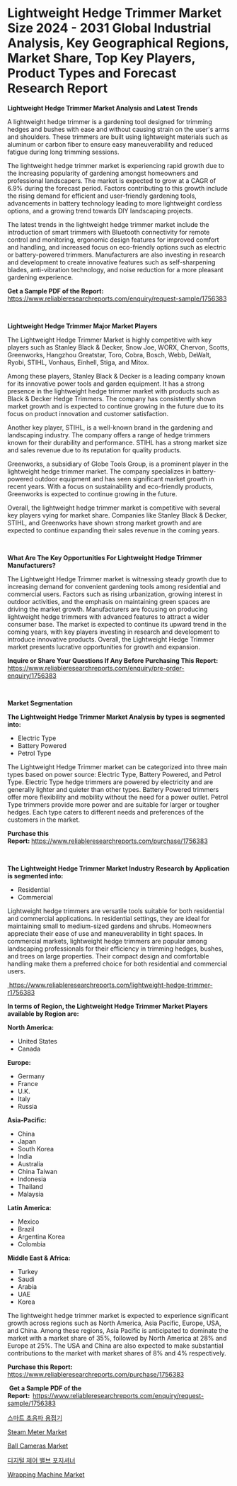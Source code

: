 <p><h1>Lightweight Hedge Trimmer Market Size 2024 - 2031 Global Industrial Analysis, Key Geographical Regions, Market Share, Top Key Players, Product Types and Forecast Research Report</h1></p><p><strong>Lightweight Hedge Trimmer Market Analysis and Latest Trends</strong></p>
<p><p>A lightweight hedge trimmer is a gardening tool designed for trimming hedges and bushes with ease and without causing strain on the user's arms and shoulders. These trimmers are built using lightweight materials such as aluminum or carbon fiber to ensure easy maneuverability and reduced fatigue during long trimming sessions.</p><p>The lightweight hedge trimmer market is experiencing rapid growth due to the increasing popularity of gardening amongst homeowners and professional landscapers. The market is expected to grow at a CAGR of 6.9% during the forecast period. Factors contributing to this growth include the rising demand for efficient and user-friendly gardening tools, advancements in battery technology leading to more lightweight cordless options, and a growing trend towards DIY landscaping projects.</p><p>The latest trends in the lightweight hedge trimmer market include the introduction of smart trimmers with Bluetooth connectivity for remote control and monitoring, ergonomic design features for improved comfort and handling, and increased focus on eco-friendly options such as electric or battery-powered trimmers. Manufacturers are also investing in research and development to create innovative features such as self-sharpening blades, anti-vibration technology, and noise reduction for a more pleasant gardening experience.</p></p>
<p><strong>Get a Sample PDF of the Report:&nbsp;</strong> <a href="https://www.reliableresearchreports.com/enquiry/request-sample/1756383">https://www.reliableresearchreports.com/enquiry/request-sample/1756383</a></p>
<p>&nbsp;</p>
<p><strong>Lightweight Hedge Trimmer Major Market Players</strong></p>
<p><p>The Lightweight Hedge Trimmer Market is highly competitive with key players such as Stanley Black & Decker, Snow Joe, WORX, Chervon, Scotts, Greenworks, Hangzhou Greatstar, Toro, Cobra, Bosch, Webb, DeWalt, Ryobi, STIHL, Vonhaus, Einhell, Stiga, and Mitox. </p><p>Among these players, Stanley Black & Decker is a leading company known for its innovative power tools and garden equipment. It has a strong presence in the lightweight hedge trimmer market with products such as Black & Decker Hedge Trimmers. The company has consistently shown market growth and is expected to continue growing in the future due to its focus on product innovation and customer satisfaction.</p><p>Another key player, STIHL, is a well-known brand in the gardening and landscaping industry. The company offers a range of hedge trimmers known for their durability and performance. STIHL has a strong market size and sales revenue due to its reputation for quality products.</p><p>Greenworks, a subsidiary of Globe Tools Group, is a prominent player in the lightweight hedge trimmer market. The company specializes in battery-powered outdoor equipment and has seen significant market growth in recent years. With a focus on sustainability and eco-friendly products, Greenworks is expected to continue growing in the future.</p><p>Overall, the lightweight hedge trimmer market is competitive with several key players vying for market share. Companies like Stanley Black & Decker, STIHL, and Greenworks have shown strong market growth and are expected to continue expanding their sales revenue in the coming years.</p></p>
<p>&nbsp;</p>
<p><strong>What Are The Key Opportunities For Lightweight Hedge Trimmer Manufacturers?</strong></p>
<p><p>The Lightweight Hedge Trimmer market is witnessing steady growth due to increasing demand for convenient gardening tools among residential and commercial users. Factors such as rising urbanization, growing interest in outdoor activities, and the emphasis on maintaining green spaces are driving the market growth. Manufacturers are focusing on producing lightweight hedge trimmers with advanced features to attract a wider consumer base. The market is expected to continue its upward trend in the coming years, with key players investing in research and development to introduce innovative products. Overall, the Lightweight Hedge Trimmer market presents lucrative opportunities for growth and expansion.</p></p>
<p><strong>Inquire or Share Your Questions If Any Before Purchasing This Report:</strong> <a href="https://www.reliableresearchreports.com/enquiry/pre-order-enquiry/1756383">https://www.reliableresearchreports.com/enquiry/pre-order-enquiry/1756383</a></p>
<p>&nbsp;</p>
<p><strong>Market Segmentation</strong></p>
<p><strong>The Lightweight Hedge Trimmer Market Analysis by types is segmented into:</strong></p>
<p><ul><li>Electric Type</li><li>Battery Powered</li><li>Petrol Type</li></ul></p>
<p><p>The Lightweight Hedge Trimmer market can be categorized into three main types based on power source: Electric Type, Battery Powered, and Petrol Type. Electric Type hedge trimmers are powered by electricity and are generally lighter and quieter than other types. Battery Powered trimmers offer more flexibility and mobility without the need for a power outlet. Petrol Type trimmers provide more power and are suitable for larger or tougher hedges. Each type caters to different needs and preferences of the customers in the market.</p></p>
<p><strong>Purchase this Report:&nbsp;</strong><a href="https://www.reliableresearchreports.com/purchase/1756383">https://www.reliableresearchreports.com/purchase/1756383</a></p>
<p>&nbsp;</p>
<p><strong>The Lightweight Hedge Trimmer Market Industry Research by Application is segmented into:</strong></p>
<p><ul><li>Residential</li><li>Commercial</li></ul></p>
<p><p>Lightweight hedge trimmers are versatile tools suitable for both residential and commercial applications. In residential settings, they are ideal for maintaining small to medium-sized gardens and shrubs. Homeowners appreciate their ease of use and maneuverability in tight spaces. In commercial markets, lightweight hedge trimmers are popular among landscaping professionals for their efficiency in trimming hedges, bushes, and trees on large properties. Their compact design and comfortable handling make them a preferred choice for both residential and commercial users.</p></p>
<p><a href="https://www.reliableresearchreports.com/lightweight-hedge-trimmer-r1756383">&nbsp;https://www.reliableresearchreports.com/lightweight-hedge-trimmer-r1756383</a></p>
<p><strong>In terms of Region, the Lightweight Hedge Trimmer Market Players available by Region are:</strong></p>
<p>
    <p> <strong> North America: </strong>
        <ul>
            <li>United States</li>
            <li>Canada</li>
        </ul>
        </p> 
    <p> <strong> Europe: </strong>
        <ul>
            <li>Germany</li>
            <li>France</li>
            <li>U.K.</li>
            <li>Italy</li>
            <li>Russia</li>
        </ul>
        </p> 
    <p> <strong> Asia-Pacific: </strong>
        <ul>
            <li>China</li>
            <li>Japan</li>
            <li>South Korea</li>
            <li>India</li>
            <li>Australia</li>
            <li>China Taiwan</li>
            <li>Indonesia</li>
            <li>Thailand</li>
            <li>Malaysia</li>
        </ul>
        </p> 
    <p> <strong> Latin America: </strong>
        <ul>
            <li>Mexico</li>
            <li>Brazil</li>
            <li>Argentina Korea</li>
            <li>Colombia</li>
        </ul>
        </p> 
    <p> <strong> Middle East & Africa: </strong>
        <ul>
            <li>Turkey</li>
            <li>Saudi</li>
            <li>Arabia</li>
            <li>UAE</li>
            <li>Korea</li>
        </ul>
    </p>
    </p>
<p><p>The lightweight hedge trimmer market is expected to experience significant growth across regions such as North America, Asia Pacific, Europe, USA, and China. Among these regions, Asia Pacific is anticipated to dominate the market with a market share of 35%, followed by North America at 28% and Europe at 25%. The USA and China are also expected to make substantial contributions to the market with market shares of 8% and 4% respectively.</p></p>
<p><strong>Purchase this Report: </strong><a href="https://www.reliableresearchreports.com/purchase/1756383">https://www.reliableresearchreports.com/purchase/1756383</a></p>
<p>&nbsp;<strong>Get a Sample PDF of the Report:&nbsp;&nbsp;</strong><a href="https://www.reliableresearchreports.com/enquiry/request-sample/1756383">https://www.reliableresearchreports.com/enquiry/request-sample/1756383</a></p>
<p><strong></strong></p>
<p><p><a href="https://github.com/fernandotryO5lson96765/Market-Research-Report-List-2/blob/main/1234855166079.md">스마트 초음파 용접기</a></p><p><a href="https://github.com/ashepherd82/Market-Research-Report-List-5/blob/main/steam-meter-market.md">Steam Meter Market</a></p><p><a href="https://www.linkedin.com/pulse/ball-cameras-market-comprehensive-assessment-type-application-xiitf">Ball Cameras Market</a></p><p><a href="https://github.com/CliftonFisher9067/Market-Research-Report-List-2/blob/main/8065608166078.md">디지털 제어 밸브 포지셔너</a></p><p><a href="https://github.com/nafisalvee228/Market-Research-Report-List-1/blob/main/wrapping-machine-market.md">Wrapping Machine Market</a></p></p>